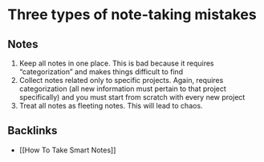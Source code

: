 # Three types of note-taking mistakes



## Notes

1.  Keep all notes in one place. This is bad because it requires &ldquo;categorization&rdquo; and makes things difficult to find
2.  Collect notes related only to specific projects. Again, requires categorization (all new information must pertain to that project specifically) and you must start from scratch with every new project
3.  Treat all notes as fleeting notes. This will lead to chaos.


## Backlinks

-   [[How To Take Smart Notes]]
